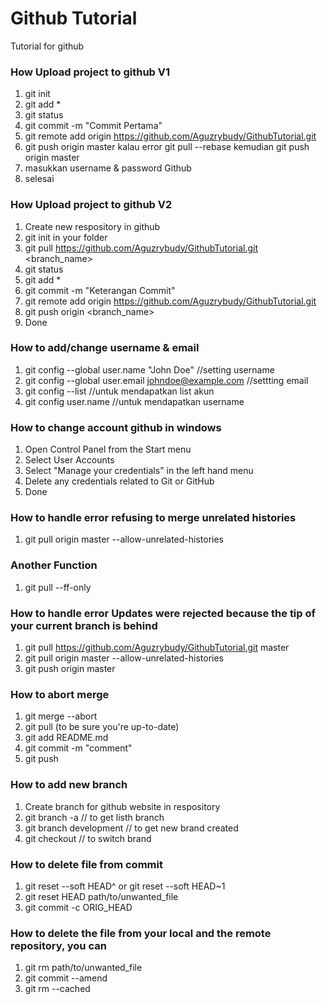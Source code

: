 # Github Tutorial
Tutorial for github

### How Upload project to github V1
1. git init
2. git add *
3. git status
4. git commit -m "Commit Pertama"
5. git remote add origin https://github.com/Aguzrybudy/GithubTutorial.git
6. git push origin master kalau error git pull --rebase kemudian git push origin master
7. masukkan username & password Github
8. selesai

### How Upload project to github V2
1. Create new respository in github
2. git init in your folder
3. git pull https://github.com/Aguzrybudy/GithubTutorial.git <branch_name>
4. git status
5. git add *
6. git commit -m "Keterangan Commit"
7. git remote add origin https://github.com/Aguzrybudy/GithubTutorial.git
8. git push origin <branch_name>
9. Done

### How to add/change username & email
1. git config --global user.name "John Doe" //setting username
2. git config --global user.email johndoe@example.com //settting email
3. git config --list //untuk mendapatkan list akun
4. git config user.name //untuk mendapatkan username

### How to change account github in windows
1. Open Control Panel from the Start menu
2. Select User Accounts
3. Select "Manage your credentials" in the left hand menu
4. Delete any credentials related to Git or GitHub
5. Done

### How to handle error  refusing to merge unrelated histories
1. git pull origin master --allow-unrelated-histories

### Another Function
1. git pull --ff-only

### How to handle error Updates were rejected because the tip of your current branch is behind
1. git pull https://github.com/Aguzrybudy/GithubTutorial.git master
2. git pull origin master --allow-unrelated-histories
3. git push origin master

### How to abort merge
1. git merge --abort
2. git pull (to be sure you're up-to-date)
3. git add README.md
4. git commit -m "comment"
5. git push

### How to add new branch
1. Create branch for github website in respository
2. git branch -a // to get listh branch
3. git branch development // to get new brand created
4. git checkout <branch name> // to switch brand
  
### How to delete file from commit
1. git reset --soft HEAD^ or git reset --soft HEAD~1
2. git reset HEAD path/to/unwanted_file
3. git commit -c ORIG_HEAD

### How to delete the file from your local and the remote repository, you can
1. git rm path/to/unwanted_file
2. git commit --amend
3. git rm --cached
